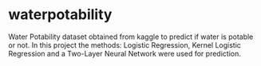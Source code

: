 # waterpotability
Water Potability dataset obtained from kaggle to predict if water is potable or not. In this project the methods: Logistic Regression, Kernel Logistic Regression and a Two-Layer Neural Network were used for prediction. 
